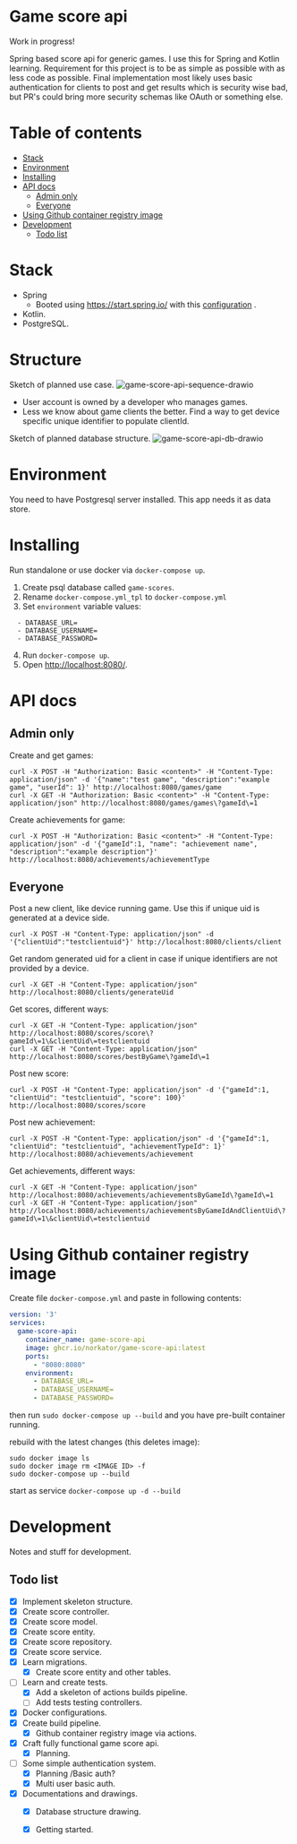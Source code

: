 # Game score api

Work in progress!

Spring based score api for generic games. I use this for Spring and Kotlin learning. Requirement for this project is to
be as simple as possible with as less code as possible. Final implementation most likely uses basic authentication for
clients to post and get results which is security wise bad, but PR's could bring more security schemas like OAuth or
something else.


Table of contents
=================

* [Stack](#stack)
* [Environment](#environment)
* [Installing](#installing)
* [API docs](#api-docs)
    * [Admin only](#admin-only)
    * [Everyone](#everyone)
* [Using Github container registry image](#using-github-container-registry-image)
* [Development](#development)
    * [Todo list](#todo-list)

Stack
============

* Spring
    * Booted using https://start.spring.io/ with
      this [configuration](https://start.spring.io/#!type=gradle-project&language=kotlin&platformVersion=2.6.2&packaging=jar&jvmVersion=11&groupId=com.nitramite&artifactId=game-score-api&name=game-score-api&description=Generic%20game%20score%20api&packageName=com.nitramite.game-score-api&dependencies=flyway,data-jpa,web,postgresql)
      .
* Kotlin.
* PostgreSQL.

Structure
============
Sketch of planned use case.
![game-score-api-sequence-drawio](./doc/game-score-api-sequence.drawio.png)

* User account is owned by a developer who manages games.
* Less we know about game clients the better. Find a way to get device specific unique identifier to populate clientId.
  <br>

Sketch of planned database structure.
![game-score-api-db-drawio](./doc/game-score-api-db.drawio.png)


Environment
============
You need to have Postgresql server installed. This app needs it as data store.


Installing
============
Run standalone or use docker via `docker-compose up`.

1. Create psql database called `game-scores`.
2. Rename `docker-compose.yml_tpl` to `docker-compose.yml`
3. Set `environment` variable values:

```
  - DATABASE_URL=
  - DATABASE_USERNAME=
  - DATABASE_PASSWORD=
```

4. Run `docker-compose up`.
5. Open [http://localhost:8080/](http://localhost:8080/).

API docs
============

Admin only
-------
Create and get games:

```shell
curl -X POST -H "Authorization: Basic <content>" -H "Content-Type: application/json" -d '{"name":"test game", "description":"example game", "userId": 1}' http://localhost:8080/games/game 
curl -X GET -H "Authorization: Basic <content>" -H "Content-Type: application/json" http://localhost:8080/games/games\?gameId\=1 
```

Create achievements for game:

```shell
curl -X POST -H "Authorization: Basic <content>" -H "Content-Type: application/json" -d '{"gameId":1, "name": "achievement name", "description":"example description"}' http://localhost:8080/achievements/achievementType
```

Everyone
-------
Post a new client, like device running game. Use this if unique uid is generated at a device side.

```shell
curl -X POST -H "Content-Type: application/json" -d '{"clientUid":"testclientuid"}' http://localhost:8080/clients/client 
```

Get random generated uid for a client in case if unique identifiers are not provided by a device.

```shell
curl -X GET -H "Content-Type: application/json" http://localhost:8080/clients/generateUid

```

Get scores, different ways:

```shell
curl -X GET -H "Content-Type: application/json" http://localhost:8080/scores/score\?gameId\=1\&clientUid\=testclientuid
curl -X GET -H "Content-Type: application/json" http://localhost:8080/scores/bestByGame\?gameId\=1
```

Post new score:

```shell
curl -X POST -H "Content-Type: application/json" -d '{"gameId":1, "clientUid": "testclientuid", "score": 100}' http://localhost:8080/scores/score 
```

Post new achievement:

```shell
curl -X POST -H "Content-Type: application/json" -d '{"gameId":1, "clientUid": "testclientuid", "achievementTypeId": 1}' http://localhost:8080/achievements/achievement 
```

Get achievements, different ways:

```shell
curl -X GET -H "Content-Type: application/json" http://localhost:8080/achievements/achievementsByGameId\?gameId\=1
curl -X GET -H "Content-Type: application/json" http://localhost:8080/achievements/achievementsByGameIdAndClientUid\?gameId\=1\&clientUid\=testclientuid
```

Using Github container registry image
============
Create file `docker-compose.yml` and paste in following contents:

```yaml
version: '3'
services:
  game-score-api:
    container_name: game-score-api
    image: ghcr.io/norkator/game-score-api:latest
    ports:
      - "8080:8080"
    environment:
      - DATABASE_URL=
      - DATABASE_USERNAME=
      - DATABASE_PASSWORD=
```

then run `sudo docker-compose up --build` and you have pre-built container running.

rebuild with the latest changes (this deletes image):

```shell
sudo docker image ls
sudo docker image rm <IMAGE ID> -f
sudo docker-compose up --build
```

start as service `docker-compose up -d --build`


Development
============
Notes and stuff for development.

Todo list
-------

- [x] Implement skeleton structure.
- [x] Create score controller.
- [x] Create score model.
- [x] Create score entity.
- [x] Create score repository.
- [x] Create score service.
- [x] Learn migrations.
    - [x] Create score entity and other tables.
- [ ] Learn and create tests.
    - [x] Add a skeleton of actions builds pipeline.
    - [ ] Add tests testing controllers.
- [x] Docker configurations.
- [x] Create build pipeline.
    - [x] Github container registry image via actions.
- [x] Craft fully functional game score api.
    - [x] Planning.
- [ ] Some simple authentication system.
    - [x] Planning /Basic auth?
    - [x] Multi user basic auth.
- [x] Documentations and drawings.
    - [x] Database structure drawing.
    - [x] Getting started.
  